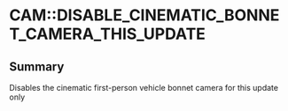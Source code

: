 # CAM::DISABLE_CINEMATIC_BONNET_CAMERA_THIS_UPDATE

## Summary
Disables the cinematic first-person vehicle bonnet camera for this update only
